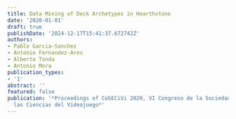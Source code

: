 ```yaml
---
title: Data Mining of Deck Archetypes in Hearthstone
date: '2020-01-01'
draft: true
publishDate: '2024-12-17T15:41:37.672742Z'
authors:
- Pablo Garcia-Sanchez
- Antonio Fernandez-Ares
- Alberto Tonda
- Antonio Mora
publication_types:
- '1'
abstract: ''
featured: false
publication: '*Proceedings of CoSECiVi 2020, VI Congreso de la Sociedad Española para
  las Ciencias del Videojuego*'
---
```



